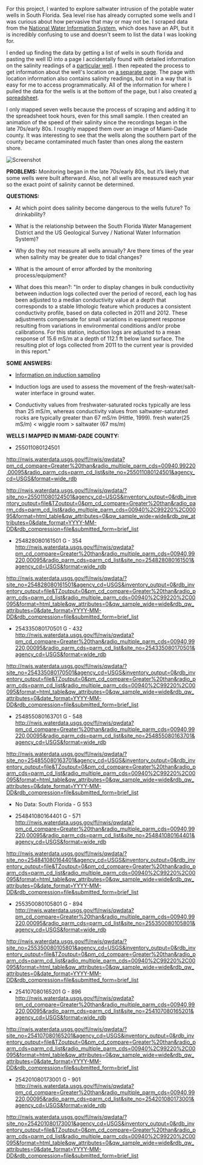 For this project, I wanted to explore saltwater intrusion of the potable water wells in South Florida. Sea level rise has already corrupted some wells and I was curious about how pervasive that may or may not be. I scraped data from the [National Water Information System](http://nwis.waterdata.usgs.gov/nwis), which does have an API, but it is incredibly confusing to use and doesn't seem to list the data I was looking for. 

I ended up finding the data by getting a list of wells in south florida and pasting the well ID into a page I accidentally found with detailed information on the salinity readings of a [particular well](http://nwis.waterdata.usgs.gov/fl/nwis/qwdata?pm_cd_compare=Greater%20than&radio_multiple_parm_cds=00940,99220,00095&radio_parm_cds=parm_cd_list&site_no=255011080124501&agency_cd=USGS&format=wide_rdb). I then repeated the process to get information about the well's location on [a separate page](http://nwis.waterdata.usgs.gov/fl/nwis/qwdata/?site_no=255011080124501&agency_cd=USGS&inventory_output=0&rdb_inventory_output=file&TZoutput=0&pm_cd_compare=Greater%20than&radio_parm_cds=parm_cd_list&radio_multiple_parm_cds=00940%2C99220%2C00095&format=html_table&qw_attributes=0&qw_sample_wide=wide&rdb_qw_attributes=0&date_format=YYYY-MM-DD&rdb_compression=file&submitted_form=brief_list). The page with location information also contains salinity readings, but not in a way that is easy for me to access programmatically. All of the information for where I pulled the data for the wells is at the bottom of the page, but I also created [a spreadsheet](https://docs.google.com/spreadsheets/d/15JE_ih0h6BBfOtye682o1HBgs5N-I2mnlhvmIrHFxCU/edit?usp=sharing).

I only mapped seven wells because the process of scraping and adding it to the spreadsheet took hours, even for this small sample. I then created an animation of the speed of their salinity since the recordings began in the late 70s/early 80s. I roughly mapped them over an image of Miami-Dade county. It was interesting to see that the wells along the southern part of the county became contaminated much faster than ones along the eastern shore.


![Screenshot](https://github.com/crystal-b/dataart2016a/blob/master/homework/crystal/project1/salinity_miami-dade-county.png)



**PROBLEMS:** 
Monitoring began in the late 70s/early 80s, but it’s likely that some wells were built afterward. Also, not all wells are measured each year so the exact point of salinity cannot be determined. 


**QUESTIONS:** 
* At which point does salinity become dangerous to the wells future? To drinkability?

* What is the relationship between the South Florida Water Management District and the US Geological Survey / National Water Information System)?

* Why do they not measure all wells annually? Are there times of the year when salinity may be greater due to tidal changes?

* What is the amount of error afforded by the monitoring process/equipment?

* What does this mean?: "In order to display changes in bulk conductivity between induction logs collected over the period of record, each log has been adjusted to a median conductivity value at a depth that corresponds to a stable lithologic feature which produces a consistent conductivity profile, based on data collected in 2011 and 2012. These adjustments compensate for small variations in equipment response resulting from variations in environmental conditions and/or probe calibrations. For this station, induction logs are adjusted to a mean response of 15.6 mS/m at a depth of 112.1 ft below land surface. The resulting plot of logs collected from 2011 to the current year is provided in this report."


**SOME ANSWERS:**
* [Information on induction sampling](http://www.sflorida.er.usgs.gov/edl_data/text/induction.html#induction)

* Induction logs are used to assess the movement of the fresh-water/salt-water interface in ground water.

* Conductivity values from freshwater-saturated rocks typically are less than 25 mS/m, whereas conductivity values from saltwater-saturated rocks are typically greater than 67 mS/m (Hittle, 1999).
fresh water(25 mS/m) < wiggle room > saltwater (67 ms/m)


**WELLS I MAPPED IN MIAMI-DADE COUNTY:**
* 255011080124501

http://nwis.waterdata.usgs.gov/fl/nwis/qwdata?pm_cd_compare=Greater%20than&radio_multiple_parm_cds=00940,99220,00095&radio_parm_cds=parm_cd_list&site_no=255011080124501&agency_cd=USGS&format=wide_rdb

http://nwis.waterdata.usgs.gov/fl/nwis/qwdata/?site_no=255011080124501&agency_cd=USGS&inventory_output=0&rdb_inventory_output=file&TZoutput=0&pm_cd_compare=Greater%20than&radio_parm_cds=parm_cd_list&radio_multiple_parm_cds=00940%2C99220%2C00095&format=html_table&qw_attributes=0&qw_sample_wide=wide&rdb_qw_attributes=0&date_format=YYYY-MM-DD&rdb_compression=file&submitted_form=brief_list


* 254828080161501
G - 354
http://nwis.waterdata.usgs.gov/fl/nwis/qwdata?pm_cd_compare=Greater%20than&radio_multiple_parm_cds=00940,99220,00095&radio_parm_cds=parm_cd_list&site_no=254828080161501&agency_cd=USGS&format=wide_rdb

http://nwis.waterdata.usgs.gov/fl/nwis/qwdata/?site_no=254828080161501&agency_cd=USGS&inventory_output=0&rdb_inventory_output=file&TZoutput=0&pm_cd_compare=Greater%20than&radio_parm_cds=parm_cd_list&radio_multiple_parm_cds=00940%2C99220%2C00095&format=html_table&qw_attributes=0&qw_sample_wide=wide&rdb_qw_attributes=0&date_format=YYYY-MM-DD&rdb_compression=file&submitted_form=brief_list


* 254335080170501
G - 432
http://nwis.waterdata.usgs.gov/fl/nwis/qwdata?pm_cd_compare=Greater%20than&radio_multiple_parm_cds=00940,99220,00095&radio_parm_cds=parm_cd_list&site_no=254335080170501&agency_cd=USGS&format=wide_rdb

http://nwis.waterdata.usgs.gov/fl/nwis/qwdata/?site_no=254335080170501&agency_cd=USGS&inventory_output=0&rdb_inventory_output=file&TZoutput=0&pm_cd_compare=Greater%20than&radio_parm_cds=parm_cd_list&radio_multiple_parm_cds=00940%2C99220%2C00095&format=html_table&qw_attributes=0&qw_sample_wide=wide&rdb_qw_attributes=0&date_format=YYYY-MM-DD&rdb_compression=file&submitted_form=brief_list


* 254855080163701
G - 548
http://nwis.waterdata.usgs.gov/fl/nwis/qwdata?pm_cd_compare=Greater%20than&radio_multiple_parm_cds=00940,99220,00095&radio_parm_cds=parm_cd_list&site_no=254855080163701&agency_cd=USGS&format=wide_rdb

http://nwis.waterdata.usgs.gov/fl/nwis/qwdata/?site_no=254855080163701&agency_cd=USGS&inventory_output=0&rdb_inventory_output=file&TZoutput=0&pm_cd_compare=Greater%20than&radio_parm_cds=parm_cd_list&radio_multiple_parm_cds=00940%2C99220%2C00095&format=html_table&qw_attributes=0&qw_sample_wide=wide&rdb_qw_attributes=0&date_format=YYYY-MM-DD&rdb_compression=file&submitted_form=brief_list


* No Data: South Florida - G 553


* 254841080164401
G - 571
http://nwis.waterdata.usgs.gov/fl/nwis/qwdata?pm_cd_compare=Greater%20than&radio_multiple_parm_cds=00940,99220,00095&radio_parm_cds=parm_cd_list&site_no=254841080164401&agency_cd=USGS&format=wide_rdb

http://nwis.waterdata.usgs.gov/fl/nwis/qwdata/?site_no=254841080164401&agency_cd=USGS&inventory_output=0&rdb_inventory_output=file&TZoutput=0&pm_cd_compare=Greater%20than&radio_parm_cds=parm_cd_list&radio_multiple_parm_cds=00940%2C99220%2C00095&format=html_table&qw_attributes=0&qw_sample_wide=wide&rdb_qw_attributes=0&date_format=YYYY-MM-DD&rdb_compression=file&submitted_form=brief_list


* 255350080105801
G - 894
http://nwis.waterdata.usgs.gov/fl/nwis/qwdata?pm_cd_compare=Greater%20than&radio_multiple_parm_cds=00940,99220,00095&radio_parm_cds=parm_cd_list&site_no=255350080105801&agency_cd=USGS&format=wide_rdb


http://nwis.waterdata.usgs.gov/fl/nwis/qwdata/?site_no=255350080105801&agency_cd=USGS&inventory_output=0&rdb_inventory_output=file&TZoutput=0&pm_cd_compare=Greater%20than&radio_parm_cds=parm_cd_list&radio_multiple_parm_cds=00940%2C99220%2C00095&format=html_table&qw_attributes=0&qw_sample_wide=wide&rdb_qw_attributes=0&date_format=YYYY-MM-DD&rdb_compression=file&submitted_form=brief_list


* 254107080165201
G - 896
http://nwis.waterdata.usgs.gov/fl/nwis/qwdata?pm_cd_compare=Greater%20than&radio_multiple_parm_cds=00940,99220,00095&radio_parm_cds=parm_cd_list&site_no=254107080165201&agency_cd=USGS&format=wide_rdb

http://nwis.waterdata.usgs.gov/fl/nwis/qwdata/?site_no=254107080165201&agency_cd=USGS&inventory_output=0&rdb_inventory_output=file&TZoutput=0&pm_cd_compare=Greater%20than&radio_parm_cds=parm_cd_list&radio_multiple_parm_cds=00940%2C99220%2C00095&format=html_table&qw_attributes=0&qw_sample_wide=wide&rdb_qw_attributes=0&date_format=YYYY-MM-DD&rdb_compression=file&submitted_form=brief_list


* 254201080173001
G - 901
http://nwis.waterdata.usgs.gov/fl/nwis/qwdata?pm_cd_compare=Greater%20than&radio_multiple_parm_cds=00940,99220,00095&radio_parm_cds=parm_cd_list&site_no=254201080173001&agency_cd=USGS&format=wide_rdb

http://nwis.waterdata.usgs.gov/fl/nwis/qwdata/?site_no=254201080173001&agency_cd=USGS&inventory_output=0&rdb_inventory_output=file&TZoutput=0&pm_cd_compare=Greater%20than&radio_parm_cds=parm_cd_list&radio_multiple_parm_cds=00940%2C99220%2C00095&format=html_table&qw_attributes=0&qw_sample_wide=wide&rdb_qw_attributes=0&date_format=YYYY-MM-DD&rdb_compression=file&submitted_form=brief_list


